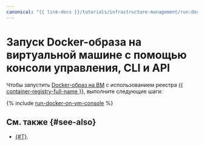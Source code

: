 ```yaml
---
canonical: "{{ link-docs }}/tutorials/infrastructure-management/run-docker-on-vm/console"
---
```


# Запуск Docker-образа на виртуальной машине с помощью консоли управления, CLI и API

Чтобы запустить [Docker-образ на ВМ](index.md) с использованием реестра [{{ container-registry-full-name }}](../../container-registry/), выполните следующие шаги:

{% include [run-docker-on-vm-console](../../../_tutorials/infrastructure/run-docker-on-vm-console.md) %}

## См. также {#see-also}

* [{#T}](terraform.md).